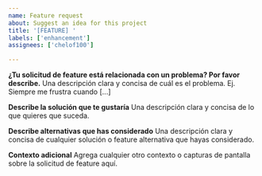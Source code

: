 ```yaml
---
name: Feature request
about: Suggest an idea for this project
title: '[FEATURE] '
labels: ['enhancement']
assignees: ['chelof100']

---
```


**¿Tu solicitud de feature está relacionada con un problema? Por favor describe.**
Una descripción clara y concisa de cuál es el problema. Ej. Siempre me frustra cuando [...]

**Describe la solución que te gustaría**
Una descripción clara y concisa de lo que quieres que suceda.

**Describe alternativas que has considerado**
Una descripción clara y concisa de cualquier solución o feature alternativa que hayas considerado.

**Contexto adicional**
Agrega cualquier otro contexto o capturas de pantalla sobre la solicitud de feature aquí. 